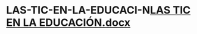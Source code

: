 # LAS-TIC-EN-LA-EDUCACI-N[LAS TIC EN LA EDUCACIÓN.docx](https://github.com/CristinaMoreira1/LAS-TIC-EN-LA-EDUCACI-N/files/10752027/LAS.TIC.EN.LA.EDUCACION.docx)
